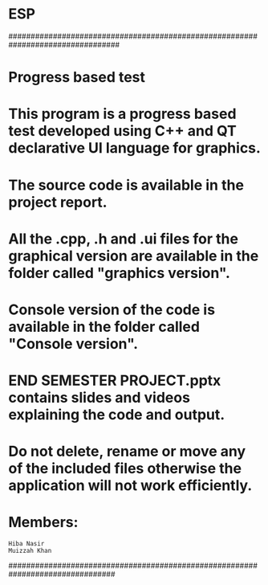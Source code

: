 # ESP
#################################################################################

# Progress based test

# This program is a progress based test developed using C++ and QT declarative UI language for graphics.

# The source code is available in the project report.

# All the .cpp, .h and .ui files for the graphical version are available in the folder called "graphics version". 

# Console version of the code is available in the folder called "Console version".

# END SEMESTER PROJECT.pptx contains slides and videos explaining the code and output. 

# Do not delete, rename or move any of the included files otherwise the application will not work efficiently.  

# Members:
	Hiba Nasir
	Muizzah Khan

################################################################################
